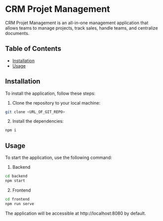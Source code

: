 # CRM Projet Management

CRM Projet Management is an all-in-one management application that allows teams to manage projects, track sales, handle teams, and centralize documents.

## Table of Contents

- [Installation](#installation)
- [Usage](#usage)

## Installation

To install the application, follow these steps:

1. Clone the repository to your local machine:

```bash
git clone <URL_OF_GIT_REPO>
```

2. Install the dependencies:

```bash
npm i
```

## Usage

To start the application, use the following command:

 1. Backend

```bash
cd backend
npm start
```
  
 2. Frontend

```bash
cd frontend
npm run serve
```

The application will be accessible at http://localhost:8080 by default.
